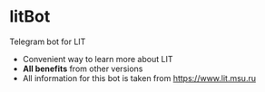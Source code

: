 # litBot
Telegram bot for LIT

* Convenient way to learn more about LIT
* <b>All benefits</b> from other versions
* All information for this bot is taken from https://www.lit.msu.ru